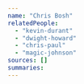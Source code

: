 ```yaml
---
name: "Chris Bosh"
relatedPeople:
  - "kevin-durant"
  - "dwight-howard"
  - "chris-paul"
  - "magic-johnson"
sources: []
summaries:
---
```


